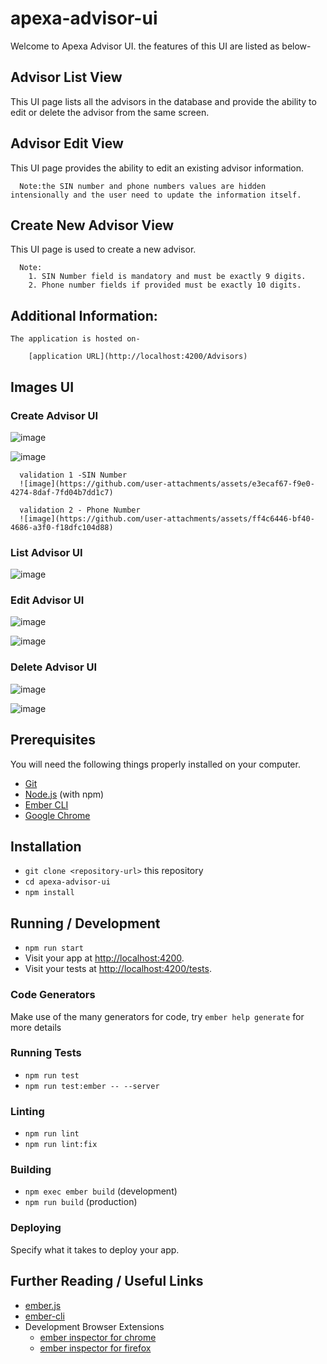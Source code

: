 # apexa-advisor-ui

Welcome to Apexa Advisor UI.
the features of this UI are listed as below-

## Advisor List View
 This UI page lists all the advisors in the database and provide the ability to edit or delete the advisor from the same screen.

 ## Advisor Edit View
 This UI page provides the ability to edit an existing advisor information.

      Note:the SIN number and phone numbers values are hidden intensionally and the user need to update the information itself.

 ## Create New Advisor View
  This UI page is used to create a new advisor.

      Note: 
        1. SIN Number field is mandatory and must be exactly 9 digits.
        2. Phone number fields if provided must be exactly 10 digits.

  ## Additional Information:
    The application is hosted on-
        
        [application URL](http://localhost:4200/Advisors)
    
  ## Images UI

  ### Create Advisor UI
  ![image](https://github.com/user-attachments/assets/ec29826f-c7ee-48a5-a5e5-771755356565)

  ![image](https://github.com/user-attachments/assets/2de60919-d098-43ac-bf27-581f35df77a1)
  
      validation 1 -SIN Number
      ![image](https://github.com/user-attachments/assets/e3ecaf67-f9e0-4274-8daf-7fd04b7dd1c7)

      validation 2 - Phone Number
      ![image](https://github.com/user-attachments/assets/ff4c6446-bf40-4686-a3f0-f18dfc104d88)



  ### List Advisor UI
  ![image](https://github.com/user-attachments/assets/724b70c5-370f-4bf1-8b44-5326a888f338)

  ### Edit Advisor UI
  ![image](https://github.com/user-attachments/assets/17596fd3-4047-44c0-826c-c9de58cc767f)

  ![image](https://github.com/user-attachments/assets/ce7c3d19-44a1-4a8a-ad6c-835b1e09b49d)

  ### Delete Advisor UI
  ![image](https://github.com/user-attachments/assets/2e5177b5-6741-434a-95b3-b36f2f86f13b)
  
  ![image](https://github.com/user-attachments/assets/fc75cb01-c2e3-4987-8523-cb8aec6a96be)


  







## Prerequisites

You will need the following things properly installed on your computer.

- [Git](https://git-scm.com/)
- [Node.js](https://nodejs.org/) (with npm)
- [Ember CLI](https://cli.emberjs.com/release/)
- [Google Chrome](https://google.com/chrome/)

## Installation

- `git clone <repository-url>` this repository
- `cd apexa-advisor-ui`
- `npm install`

## Running / Development

- `npm run start`
- Visit your app at [http://localhost:4200](http://localhost:4200).
- Visit your tests at [http://localhost:4200/tests](http://localhost:4200/tests).

### Code Generators

Make use of the many generators for code, try `ember help generate` for more details

### Running Tests

- `npm run test`
- `npm run test:ember -- --server`

### Linting

- `npm run lint`
- `npm run lint:fix`

### Building

- `npm exec ember build` (development)
- `npm run build` (production)

### Deploying

Specify what it takes to deploy your app.

## Further Reading / Useful Links

- [ember.js](https://emberjs.com/)
- [ember-cli](https://cli.emberjs.com/release/)
- Development Browser Extensions
  - [ember inspector for chrome](https://chrome.google.com/webstore/detail/ember-inspector/bmdblncegkenkacieihfhpjfppoconhi)
  - [ember inspector for firefox](https://addons.mozilla.org/en-US/firefox/addon/ember-inspector/)
